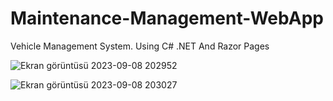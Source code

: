 # Maintenance-Management-WebApp
Vehicle Management System. Using C# .NET And Razor Pages

![Ekran görüntüsü 2023-09-08 202952](https://github.com/mervebalcii/Maintenance-Management-WebApp/assets/77460192/5e53c52b-70a2-4b90-a7d0-8548013f6d04)

![Ekran görüntüsü 2023-09-08 203027](https://github.com/mervebalcii/Maintenance-Management-WebApp/assets/77460192/8488d219-dcb5-450c-ae3e-a915ac83e49a)
